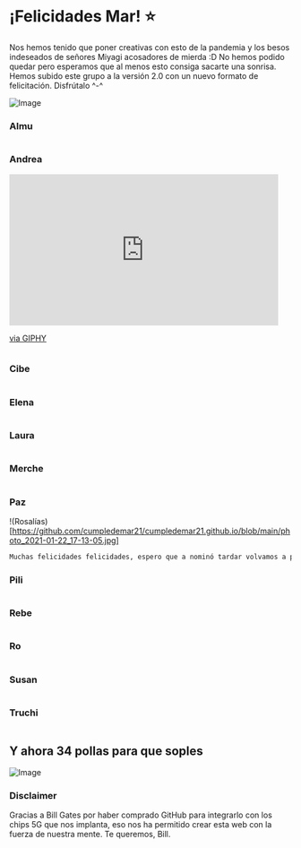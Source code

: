 # ¡Felicidades Mar! ⭐️
Nos hemos tenido que poner creativas con esto de la pandemia y los besos indeseados de señores Miyagi acosadores de mierda :D
No hemos podido quedar pero esperamos que al menos esto consiga sacarte una sonrisa. Hemos subido este grupo a la versión 2.0 con un nuevo formato de felicitación. Disfrútalo ^-^

![Image]()


### Almu
```markdown

```

### Andrea

<iframe src="https://giphy.com/embed/6UrRC9SkO7HYejM9oL" width="480" height="270" frameBorder="0" class="giphy-embed" allowFullScreen></iframe><p><a href="https://giphy.com/gifs/fallontonight-bts-tonight-show-on-fallon-6UrRC9SkO7HYejM9oL">via GIPHY</a></p>

```markdown

```

### Cibe
```markdown

```

### Elena
```markdown

```

### Laura
```markdown

```

### Merche
```markdown

```

### Paz
!(Rosalías)[https://github.com/cumpledemar21/cumpledemar21.github.io/blob/main/photo_2021-01-22_17-13-05.jpg]
```markdown
Muchas felicidades felicidades, espero que a nominó tardar volvamos a ponernos morritos.
```

### Pili
```markdown

```

### Rebe
```markdown

```

### Ro
```markdown

```

### Susan
```markdown

```

### Truchi
```markdown

```



## Y ahora 34 pollas para que soples
![Image]()

### Disclaimer
Gracias a Bill Gates por haber comprado GitHub para integrarlo con los chips 5G que nos implanta, eso nos ha permitido crear esta web con la fuerza de nuestra mente. Te queremos, Bill.
